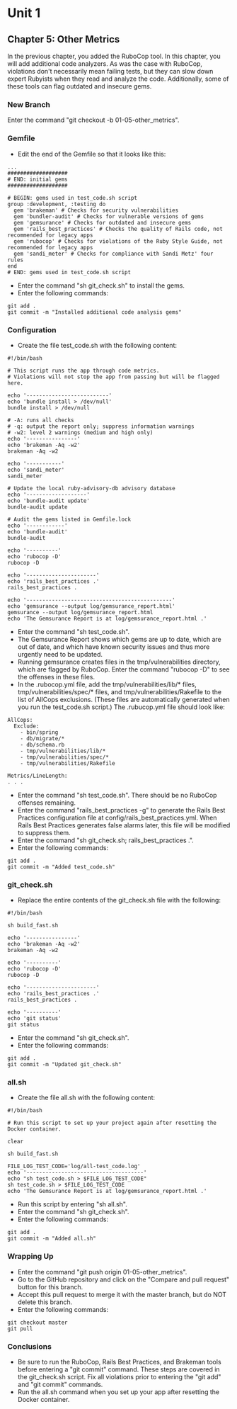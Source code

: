 # Unit 1
## Chapter 5: Other Metrics
In the previous chapter, you added the RuboCop tool.  In this chapter, you will add additional code analyzers.  As was the case with RuboCop, violations don't necessarily mean failing tests, but they can slow down expert Rubyists when they read and analyze the code.  Additionally, some of these tools can flag outdated and insecure gems.

### New Branch
Enter the command "git checkout -b 01-05-other_metrics".

### Gemfile
* Edit the end of the Gemfile so that it looks like this:
```
...
###################
# END: initial gems
###################

# BEGIN: gems used in test_code.sh script
group :development, :testing do
  gem 'brakeman' # Checks for security vulnerabilities
  gem 'bundler-audit' # Checks for vulnerable versions of gems
  gem 'gemsurance' # Checks for outdated and insecure gems
  gem 'rails_best_practices' # Checks the quality of Rails code, not recommended for legacy apps
  gem 'rubocop' # Checks for violations of the Ruby Style Guide, not recommended for legacy apps
  gem 'sandi_meter' # Checks for compliance with Sandi Metz' four rules
end
# END: gems used in test_code.sh script
```
* Enter the command "sh git_check.sh" to install the gems.
* Enter the following commands:
```
git add .
git commit -m "Installed additional code analysis gems" 
```
### Configuration
* Create the file test_code.sh with the following content:
```
#!/bin/bash

# This script runs the app through code metrics.
# Violations will not stop the app from passing but will be flagged here.

echo '--------------------------'
echo 'bundle install > /dev/null'
bundle install > /dev/null

# -A: runs all checks
# -q: output the report only; suppress information warnings
# -w2: level 2 warnings (medium and high only)
echo '----------------'
echo 'brakeman -Aq -w2'
brakeman -Aq -w2

echo '-----------'
echo 'sandi_meter'
sandi_meter

# Update the local ruby-advisory-db advisory database
echo '-------------------'
echo 'bundle-audit update'
bundle-audit update

# Audit the gems listed in Gemfile.lock
echo '------------'
echo 'bundle-audit'
bundle-audit

echo '----------'
echo 'rubocop -D'
rubocop -D

echo '----------------------'
echo 'rails_best_practices .'
rails_best_practices .

echo '----------------------------------------------'
echo 'gemsurance --output log/gemsurance_report.html'
gemsurance --output log/gemsurance_report.html
echo 'The Gemsurance Report is at log/gemsurance_report.html .'
```
* Enter the command "sh test_code.sh".
* The Gemsurance Report shows which gems are up to date, which are out of date, and which have known security issues and thus more urgently need to be updated.
* Running gemsurance creates files in the tmp/vulnerabilities directory, which are flagged by RuboCop.  Enter the command "rubocop -D" to see the offenses in these files.
* In the .rubocop.yml file, add the tmp/vulnerabilities/lib/\* files, tmp/vulnerabilities/spec/\* files, and tmp/vulnerabilities/Rakefile to the list of AllCops exclusions.  (These files are automatically generated when you run the test_code.sh script.)  The .rubucop.yml file should look like:
```
AllCops:
  Exclude:
    - bin/spring
    - db/migrate/*
    - db/schema.rb
    - tmp/vulnerabilities/lib/*
    - tmp/vulnerabilities/spec/*
    - tmp/vulnerabilities/Rakefile
    
Metrics/LineLength:
. . .
```
* Enter the command "sh test_code.sh".  There should be no RuboCop offenses remaining.
* Enter the command "rails_best_practices -g" to generate the Rails Best Practices configuration file at config/rails_best_practices.yml.  When Rails Best Practices generates false alarms later, this file will be modified to suppress them.
* Enter the command "sh git_check.sh; rails_best_practices .".
* Enter the following commands:
```
git add .
git commit -m "Added test_code.sh" 
```

### git_check.sh
* Replace the entire contents of the git_check.sh file with the following:
```
#!/bin/bash

sh build_fast.sh

echo '----------------'
echo 'brakeman -Aq -w2'
brakeman -Aq -w2

echo '----------'
echo 'rubocop -D'
rubocop -D

echo '----------------------'
echo 'rails_best_practices .'
rails_best_practices .

echo '----------'
echo 'git status'
git status
```
* Enter the command "sh git_check.sh".
* Enter the following commands:
```
git add .
git commit -m "Updated git_check.sh" 
```

### all.sh
* Create the file all.sh with the following content:
```
#!/bin/bash

# Run this script to set up your project again after resetting the Docker container.

clear

sh build_fast.sh

FILE_LOG_TEST_CODE='log/all-test_code.log'
echo '-------------------------------------'
echo "sh test_code.sh > $FILE_LOG_TEST_CODE"
sh test_code.sh > $FILE_LOG_TEST_CODE
echo 'The Gemsurance Report is at log/gemsurance_report.html .'
```
* Run this script by entering "sh all.sh".
* Enter the command "sh git_check.sh".
* Enter the following commands:
```
git add .
git commit -m "Added all.sh"
```

### Wrapping Up
* Enter the command "git push origin 01-05-other_metrics".
* Go to the GitHub repository and click on the "Compare and pull request" button for this branch.
* Accept this pull request to merge it with the master branch, but do NOT delete this branch.
* Enter the following commands:
```
git checkout master
git pull
```

### Conclusions
* Be sure to run the RuboCop, Rails Best Practices, and Brakeman tools before entering a "git commit" command.  These steps are covered in the git_check.sh script.  Fix all violations prior to entering the "git add" and "git commit" commands.
* Run the all.sh command when you set up your app after resetting the Docker container.
